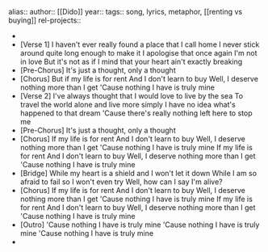 alias::
author:: [[Dido]]
year::
tags:: song, lyrics, metaphor, [[renting vs buying]]
rel-projects::


-
- [Verse 1]
  I haven't ever really found a place that I call home
  I never stick around quite long enough to make it
  I apologise that once again I'm not in love
  But it's not as if I mind that your heart ain't exactly breaking
- [Pre-Chorus]
  It's just a thought, only a thought
- [Chorus]
  But if my life is for rent
  And I don't learn to buy
  Well, I deserve nothing more than I get
  'Cause nothing I have is truly mine
- [Verse 2]
  I've always thought that I would love to live by the sea
  To travel the world alone and live more simply
  I have no idea what's happened to that dream
  'Cause there's really nothing left here to stop me
- [Pre-Chorus]
  It's just a thought, only a thought
- [Chorus]
  If my life is for rent
  And I don't learn to buy
  Well, I deserve nothing more than I get
  'Cause nothing I have is truly mine
  If my life is for rent
  And I don't learn to buy
  Well, I deserve nothing more than I get
  'Cause nothing I have is truly mine
- [Bridge]
  While my heart is a shield and I won't let it down
  While I am so afraid to fail so I won't even try
  Well, how can I say I'm alive?
- [Chorus]
  If my life is for rent
  And I don't learn to buy
  Well, I deserve nothing more than I get
  'Cause nothing I have is truly mine
  If my life is for rent
  And I don't learn to buy
  Well, I deserve nothing more than I get
  'Cause nothing I have is truly mine
- [Outro]
  'Cause nothing I have is truly mine
  'Cause nothing I have is truly mine
  'Cause nothing I have is truly mine
-
